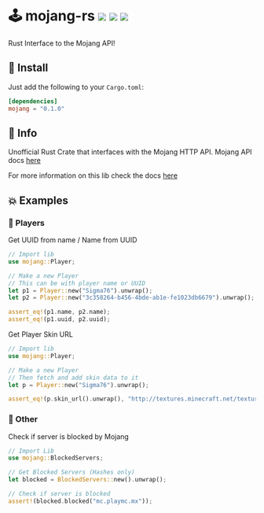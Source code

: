 # 🕹️ mojang-rs <a href="https://github.com/Basicprogrammer10/Rust-Mojang/actions"><img src="https://img.shields.io/github/workflow/status/Basicprogrammer10/Rust-Mojang/Rust?label=Tests"></a> <img src="https://img.shields.io/tokei/lines/github/Basicprogrammer10/Rust-Mojang?label=Total%20Lines"></a> <a href="https://crates.io/crates/mojang"><img src="https://img.shields.io/crates/d/mojang?label=Downloads"></a>

Rust Interface to the Mojang API!

## 🚀 Install

Just add the following to your `Cargo.toml`:

```toml
[dependencies]
mojang = "0.1.0"
```

## 📄 Info

Unofficial Rust Crate that interfaces with the Mojang HTTP API. Mojang API docs [here](https://wiki.vg/Mojang_API)

For more information on this lib check the docs [here](https://crates.io/crates/mojang)

## 💥 Examples

### 🦦 Players

Get UUID from name / Name from UUID

```rust
// Import lib
use mojang::Player;

// Make a new Player
// This can be with player name or UUID
let p1 = Player::new("Sigma76").unwrap();
let p2 = Player::new("3c358264-b456-4bde-ab1e-fe1023db6679").unwrap();

assert_eq!(p1.name, p2.name);
assert_eq!(p1.uuid, p2.uuid);
```

Get Player Skin URL

```rust
// Import lib
use mojang::Player;

// Make a new Player
// Then fetch and add skin data to it
let p = Player::new("Sigma76").unwrap();

assert_eq!(p.skin_url().unwrap(), "http://textures.minecraft.net/texture/c05f5efaf313464bde6060fb48aab8e6d07202cae19c764daee52029663df8b4");
```

### 🔮 Other

Check if server is blocked by Mojang

```rust
// Import Lib
use mojang::BlockedServers;

// Get Blocked Servers (Hashes only)
let blocked = BlockedServers::new().unwrap();

// Check if server is blocked
assert!(blocked.blocked("mc.playmc.mx"));
```
